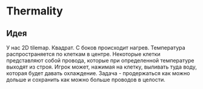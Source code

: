 # Thermality

## Идея

У нас 2D tilemap. Квадрат. С боков происходит нагрев. Температура распространяется по клеткам в центре. Некоторые клетки представляют собой провода,
которые при определенной температуре выходят из строя. Игрок может, нажимая на клетку, выливать туда воду, которая будет давать охлаждение.
Задача - продержаться как можно дольше и сохранить как можно больше проводов в целости.
